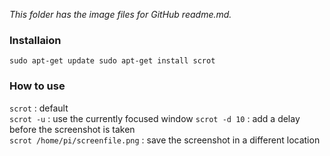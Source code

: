 _This folder has the image files for GitHub readme.md._ 



### Installaion  
`sudo apt-get update sudo apt-get install scrot`  

### How to use  
`scrot`  :   default  
`scrot -u`  :   use the currently focused window
`scrot -d 10`   :   add a delay before the screenshot is taken  
`scrot /home/pi/screenfile.png`   :   save the screenshot in a different location  

